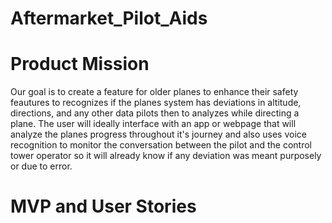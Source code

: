 # Aftermarket_Pilot_Aids

# Product Mission
Our goal is to create a feature for older planes to enhance their safety feautures to recognizes if the planes system has deviations in altitude, directions, and any other data pilots then to analyzes while directing a plane. The user will ideally interface with an app or webpage that will analyze the planes progress throughout it's journey and also uses voice recognition to monitor the conversation between the pilot and the control tower operator so it will already know if any deviation was meant purposely or due to error.

# MVP and User Stories

